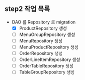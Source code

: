

## step2 작업 목록
- DAO 를 Repository 로 migration
    - [x] ProductRepository 생성
    - [ ] MenuGroupRepository 생성 
    - [ ] MenuRepository 생성
    - [ ] MenuProductRepository 생성
    - [ ] OrderRepository 생성
    - [ ] OrderLineItemRepository 생성
    - [ ] OrderTableRepository 생성
    - [ ] TableGroupRepository 생성

